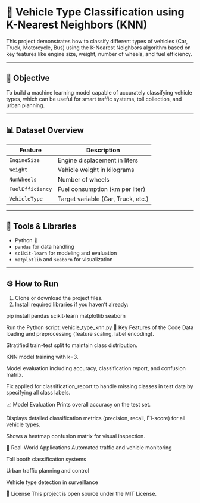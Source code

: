 # 🚗 Vehicle Type Classification using K-Nearest Neighbors (KNN)

This project demonstrates how to classify different types of vehicles (Car, Truck, Motorcycle, Bus) using the K-Nearest Neighbors algorithm based on key features like engine size, weight, number of wheels, and fuel efficiency.

---

## 🎯 Objective

To build a machine learning model capable of accurately classifying vehicle types, which can be useful for smart traffic systems, toll collection, and urban planning.

---

## 📊 Dataset Overview

| Feature         | Description                          |
|-----------------|------------------------------------|
| `EngineSize`    | Engine displacement in liters      |
| `Weight`        | Vehicle weight in kilograms        |
| `NumWheels`     | Number of wheels                   |
| `FuelEfficiency`| Fuel consumption (km per liter)    |
| `VehicleType`   | Target variable (Car, Truck, etc.) |

---

## 🧰 Tools & Libraries

- Python 🐍  
- `pandas` for data handling  
- `scikit-learn` for modeling and evaluation  
- `matplotlib` and `seaborn` for visualization

---

## ⚙️ How to Run

1. Clone or download the project files.  
2. Install required libraries if you haven’t already:
   
pip install pandas scikit-learn matplotlib seaborn

Run the Python script:
vehicle_type_knn.py
🔧 Key Features of the Code
Data loading and preprocessing (feature scaling, label encoding).

Stratified train-test split to maintain class distribution.

KNN model training with k=3.

Model evaluation including accuracy, classification report, and confusion matrix.

Fix applied for classification_report to handle missing classes in test data by specifying all class labels.

📈 Model Evaluation
Prints overall accuracy on the test set.

Displays detailed classification metrics (precision, recall, F1-score) for all vehicle types.

Shows a heatmap confusion matrix for visual inspection.

🚀 Real-World Applications
Automated traffic and vehicle monitoring

Toll booth classification systems

Urban traffic planning and control

Vehicle type detection in surveillance

📄 License
This project is open source under the MIT License.
